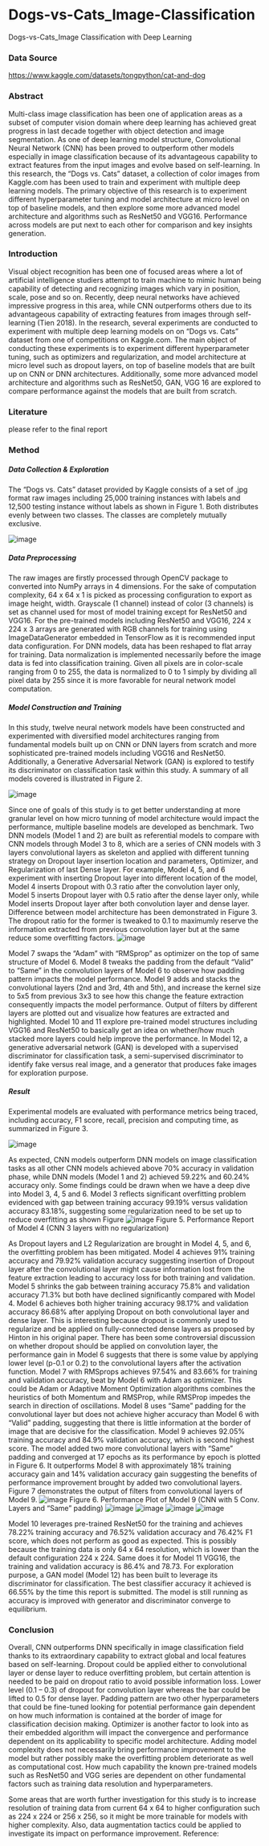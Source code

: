 # Dogs-vs-Cats_Image-Classification
Dogs-vs-Cats_Image Classification with Deep Learning 


### Data Source
https://www.kaggle.com/datasets/tongpython/cat-and-dog

### Abstract
Multi-class image classification has been one of application areas as a subset of computer vision domain where deep learning has achieved great progress in last decade together with object detection and image segmentation. As one of deep learning model structure, Convolutional Neural Network (CNN) has been proved to outperform other models especially in image classification because of its advantageous capability to extract features from the input images and evolve based on self-learning. In this research, the “Dogs vs. Cats” dataset, a collection of color images from Kaggle.com has been used to train and experiment with multiple deep learning models. The primary objective of this research is to experiment different hyperparameter tuning and model architecture at micro level on top of baseline models, and then explore some more advanced model architecture and algorithms such as ResNet50 and VGG16. Performance across models are put next to each other for comparison and key insights generation.

### Introduction
Visual object recognition has been one of focused areas where a lot of artificial intelligence studiers attempt to train machine to mimic human being capability of detecting and recognizing images which vary in position, scale, pose and so on. Recently, deep neural networks have achieved impressive progress in this area, while CNN outperforms others due to its advantageous capability of extracting features from images through self-learning (Tien 2018). In the research, several experiments are conducted to experiment with multiple deep learning models on on “Dogs vs. Cats” dataset from one of competitions on Kaggle.com.
The main object of conducting these experiments is to experiment different hyperparameter tuning, such as optimizers and regularization, and model architecture at micro level such as dropout layers, on top of baseline models that are built up on CNN or DNN architectures. Additionally, some more advanced model architecture and algorithms such as ResNet50, GAN, VGG 16 are explored to compare performance against the models that are built from scratch.

### Literature
please refer to the final report

### Method
##### Data Collection & Exploration
The “Dogs vs. Cats” dataset provided by Kaggle consists of a set of .jpg format raw images including 25,000 training instances with labels and 12,500 testing instance without labels as shown in Figure 1. Both distributes evenly between two classes. The classes are completely mutually exclusive. 

![image](https://user-images.githubusercontent.com/43327902/185505358-0ed86fcf-8bbb-4fe9-a3d2-6cabf0737e1b.png)

##### Data Preprocessing
The raw images are firstly processed through OpenCV package to converted into NumPy arrays in 4 dimensions. For the sake of computation complexity, 64 x 64 x 1 is picked as processing configuration to export as image height, width. Grayscale (1 channel) instead of color (3 channels) is set as channel used for most of model training except for ResNet50 and VGG16. For the pre-trained models including ResNet50 and VGG16, 224 x 224 x 3 arrays are generated with RGB channels for training using ImageDataGenerator embedded in TensorFlow as it is recommended input data configuration. For DNN models, data has been reshaped to flat array for training.
Data normalization is implemented necessarily before the image data is fed into classification training. Given all pixels are in color-scale ranging from 0 to 255, the data is normalized to 0 to 1 simply by dividing all pixel data by 255 since it is more favorable for neural network model computation.

##### Model Construction and Training
In this study, twelve neural network models have been constructed and experimented with diversified model architectures ranging from fundamental models built up on CNN or DNN layers from scratch and more sophisticated pre-trained models including VGG16 and ResNet50. Additionally, a Generative Adversarial Network (GAN) is explored to testify its discriminator on classification task within this study. A summary of all models covered is illustrated in Figure 2.

![image](https://user-images.githubusercontent.com/43327902/185505506-8419be32-f318-4e61-9621-c982885f2fa4.png)

Since one of goals of this study is to get better understanding at more granular level on how micro tunning of model architecture would impact the performance, multiple baseline models are developed as benchmark. Two DNN models (Model 1 and 2) are built as referential models to compare with CNN models through Model 3 to 8, which are a series of CNN models with 3 layers convolutional layers as skeleton and applied with different tunning strategy on Dropout layer insertion location and parameters, Optimizer, and Regularization of last Dense layer. For example, Model 4, 5, and 6 experiment with inserting Dropout layer into different location of the model, Model 4 inserts Dropout with 0.3 ratio after the convolution layer only, Model 5 inserts Dropout layer with 0.5 ratio after the dense layer only, while Model inserts Dropout layer after both convolution layer and dense layer. Difference between model architecture has been demonstrated in Figure 3. The dropout ratio for the former is tweaked to 0.1 to maximumly reserve the information extracted from previous convolution layer but at the same reduce some overfitting factors.
![image](https://user-images.githubusercontent.com/43327902/185505539-97bb5bb9-ef5e-4166-b87c-73b94fd3622e.png)

Model 7 swaps the “Adam” with “RMSprop” as optimizer on the top of same structure of Model 6. Model 8 tweaks the padding from the default “Valid” to “Same” in the convolution layers of Model 6 to observe how padding pattern impacts the model performance. Model 9 adds and stacks the convolutional layers (2nd and 3rd, 4th and 5th), and increase the kernel size to 5x5 from previous 3x3 to see how this change the feature extraction consequently impacts the model performance. Output of filters by different layers are plotted out and visualize how features are extracted and highlighted.
Model 10 and 11 explore pre-trained model structures including VGG16 and ResNet50 to basically get an idea on whether/how much stacked more layers could help improve the performance. In Model 12, a generative adversarial network (GAN) is developed with a supervised discriminator for classification task, a semi-supervised discriminator to identify fake versus real image, and a generator that produces fake images for exploration purpose.

##### Result
Experimental models are evaluated with performance metrics being traced, including accuracy, F1 score, recall, precision and computing time, as summarized in Figure 3.

![image](https://user-images.githubusercontent.com/43327902/185505634-13c87f4a-4bd8-4514-a22f-e90d8c745348.png)

As expected, CNN models outperform DNN models on image classification tasks as all other CNN models achieved above 70% accuracy in validation phase, while DNN models (Model 1 and 2) achieved 59.22% and 60.24% accuracy only.
Some findings could be drawn when we have a deep dive into Model 3, 4, 5 and 6. Model 3 reflects significant overfitting problem evidenced with gap between training accuracy 99.19% versus validation accuracy 83.18%, suggesting some regularization need to be set up to reduce overfitting as shown Figure
![image](https://user-images.githubusercontent.com/43327902/185505699-482c99ab-a165-4288-bdf8-b65e08933079.png)
Figure 5. Performance Report of Model 4 (CNN 3 layers with no regularization)

As Dropout layers and L2 Regularization are brought in Model 4, 5, and 6, the overfitting problem has been mitigated. Model 4 achieves 91% training accuracy and 79.92% validation accuracy suggesting insertion of Dropout layer after the convolutional layer might cause information lost from the feature extraction leading to accuracy loss for both training and validation. Model 5 shrinks the gab between training accuracy 75.8% and validation accuracy 71.3% but both have declined significantly compared with Model 4. Model 6 achieves both higher training accuracy 98.17% and validation accuracy 86.68% after applying Dropout on both convolutional layer and dense layer. This is interesting because dropout is commonly used to regularize and be applied on fully-connected dense layers as proposed by Hinton in his original paper. There has been some controversial discussion on whether dropout should be applied on convolution layer, the performance gain in Model 6 suggests that there is some value by applying lower level (p-0.1 or 0.2) to the convolutional layers after the activation function. Model 7 with RMSprops achieves 97.54% and 83.66% for training and validation accuracy, beat by Model 6 with Adam as optimizer. This could be Adam or Adaptive Moment Optimization algorithms combines the heuristics of both Momentum and RMSProp, while RMSProp impedes the search in direction of oscillations. Model 8 uses “Same” padding for the convolutional layer but does not achieve higher accuracy than Model 6 with “Valid” padding, suggesting that there is little information at the border of image that are decisive for the classification. Model 9 achieves 92.05% training accuracy and 84.9% validation accuracy, which is second highest score. The model added two more convolutional layers with “Same” padding and converged at 17 epochs as its performance by epoch is plotted in Figure 6. It outperforms Model 8 with approximately 18% training accuracy gain and 14% validation accuracy gain suggesting the benefits of performance improvement brought by added two convolutional layers. Figure 7 demonstrates the output of filters from convolutional layers of Model 9.
![image](https://user-images.githubusercontent.com/43327902/185505778-264b34cd-4784-4a46-a1bc-a2cc1f4806da.png)
Figure 6. Performance Plot of Model 9 (CNN with 5 Conv. Layers and “Same” padding)
![image](https://user-images.githubusercontent.com/43327902/185505813-b8f23acf-9937-4cc4-8b57-aadece8f0f68.png)
![image](https://user-images.githubusercontent.com/43327902/185505817-cef2e1f7-f265-4a97-87bc-a8fcdcd20431.png)
![image](https://user-images.githubusercontent.com/43327902/185505828-67a7a831-3f00-41f9-9423-0e7b8961c2fd.png)
![image](https://user-images.githubusercontent.com/43327902/185505833-ed3f0839-7105-4ff4-a67c-2ae7736bdafa.png)

Model 10 leverages pre-trained ResNet50 for the training and achieves 78.22% training accuracy and 76.52% validation accuracy and 76.42% F1 score, which does not perform as good as expected. This is possibly because the training data is only 64 x 64 resolution, which is lower than the default configuration 224 x 224. Same does it for Model 11 VGG16, the training and validation accuracy is 86.4% and 78.73. For exploration purpose, a GAN model (Model 12) has been built to leverage its discriminator for classification. The best classifier accuracy it achieved is 66.55% by the time this report is submitted. The model is still running as accuracy is improved with generator and discriminator converge to equilibrium.

### Conclusion
Overall, CNN outperforms DNN specifically in image classification field thanks to its extraordinary capability to extract global and local features based on self-learning. Dropout could be applied either to
convolutional layer or dense layer to reduce overfitting problem, but certain attention is needed to be paid on dropout ratio to avoid possible information loss. Lower level (0.1 – 0.3) of dropout for convolution layer whereas the bar could be lifted to 0.5 for dense layer. Padding pattern are two other hyperparameters that could be fine-tuned looking for potential performance gain dependent on how much information is contained at the border of image for classification decision making. Optimizer is another factor to look into as their embedded algorithm will impact the convergence and performance dependent on its applicability to specific model architecture. Adding model complexity does not necessarily bring performance improvement to the model but rather possibly make the overfitting problem deteriorate as well as computational cost. How much capability the known pre-trained models such as ResNet50 and VGG series are dependent on other fundamental factors such as training data resolution and hyperparameters.

Some areas that are worth further investigation for this study is to increase resolution of training data from current 64 x 64 to higher configuration such as 224 x 224 or 256 x 256, so it might be more trainable for models with higher complexity. Also, data augmentation tactics could be applied to investigate its impact on performance improvement.
Reference:











